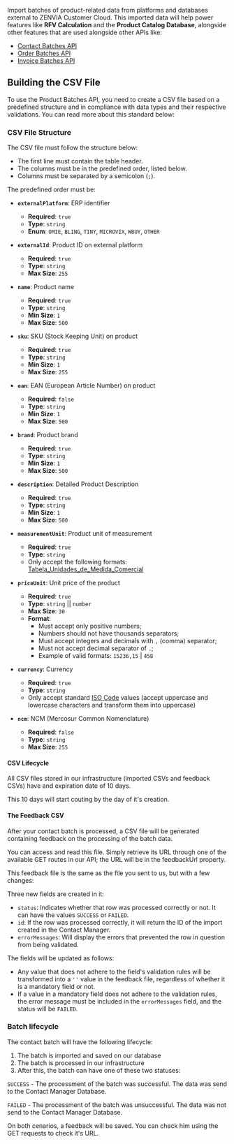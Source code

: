 Import batches of product-related data from platforms and databases external to ZENVIA Customer Cloud. This imported data will help power features like **RFV Calculation** and the **Product Catalog Database**, alongside other features that are used alongside other APIs like:

- [Contact Batches API](#tag/Contact-Batches)
- [Order Batches API](#tag/Order-Batches)
- [Invoice Batches API](#tag/Invoice-Batches)

## Building the CSV File

To use the Product Batches API, you need to create a CSV file based on a predefined structure and in compliance with data types and their respective validations. You can read more about this standard below:

### CSV File Structure

The CSV file must follow the structure below:

- The first line must contain the table header.
- The columns must be in the predefined order, listed below.
- Columns must be separated by a semicolon (`;`).

The predefined order must be:

- **`externalPlatform`**: ERP identifier
  - **Required**: `true`
  - **Type**: `string`
  - **Enum**: `OMIE`, `BLING`, `TINY`, `MICROVIX`, `WBUY`, `OTHER`

- **`externalId`**: Product ID on external platform
  - **Required**: `true`
  - **Type**: `string`
  - **Max Size**: `255`

- **`name`**: Product name
  - **Required**: `true`
  - **Type**: `string`
  - **Min Size**: `1`
  - **Max Size**: `500`

- **`sku`**: SKU (Stock Keeping Unit) on product
  - **Required**: `true`
  - **Type**: `string`
  - **Min Size**: `1`
  - **Max Size**: `255`

- **`ean`**: EAN (European Article Number) on product
  - **Required**: `false`
  - **Type**: `string`
  - **Min Size**: `1`
  - **Max Size**: `500`

- **`brand`**: Product brand
  - **Required**: `true`
  - **Type**: `string`
  - **Min Size**: `1`
  - **Max Size**: `500`

- **`description`**: Detailed Product Description
  - **Required**: `true`
  - **Type**: `string`
  - **Min Size**: `1`
  - **Max Size**: `500`

- **`measurementUnit`**: Product unit of measurement
  - **Required**: `true`
  - **Type**: `string`
  - Only accept the following formats: [Tabela_Unidades_de_Medida_Comercial](https://docs.google.com/spreadsheets/d/1L7GsmNp9Ft-DdGL9X3KcU7YcqZHvnWvDT6WU3f-xY4k/edit?gid=1500856119#gid=1500856119)

- **`priceUnit`**: Unit price of the product
  - **Required**: `true`
  - **Type**: `string` || `number`
  - **Max Size**: `30`
  - **Format**:
    - Must accept only positive numbers;
    - Numbers should not have thousands separators;
    - Must accept integers and decimals with `,` (comma) separator;
    - Must not accept decimal separator of `.`;
    - Example of valid formats: `15236,15` | `458`

- **`currency`**: Currency
  - **Required**: `true`
  - **Type**: `string`
  - Only accept standard [ISO Code](https://www.iban.com/currency-codes) values (accept uppercase and lowercase characters and transform them into uppercase)

- **`ncm`**: NCM (Mercosur Common Nomenclature)
  - **Required**: `false`
  - **Type**: `string`
  - **Max Size**: `255`

#### CSV Lifecycle

All CSV files stored in our infrastructure (imported CSVs and feedback CSVs) have and expiration date of 10 days.

This 10 days will start couting by the day of it's creation.

#### The Feedback CSV

After your contact batch is processed, a CSV file will be generated containing feedback on the processing of the batch data.

You can access and read this file. Simply retrieve its URL through one of the available GET routes in our API; the URL will be in the feedbackUrl property.

This feedback file is the same as the file you sent to us, but with a few changes:

Three new fields are created in it:

- `status`: Indicates whether that row was processed correctly or not. It can have the values `SUCCESS` or `FAILED`.
- `id`: If the row was processed correctly, it will return the ID of the import created in the Contact Manager.
- `errorMessages`: Will display the errors that prevented the row in question from being validated.

The fields will be updated as follows:

- Any value that does not adhere to the field's validation rules will be transformed into a `''` value in the feedback file, regardless of whether it is a mandatory field or not.
- If a value in a mandatory field does not adhere to the validation rules, the error message must be included in the `errorMessages` field, and the status will be `FAILED`.

### Batch lifecycle

The contact batch will have the following lifecycle:

1. The batch is imported and saved on our database
2. The batch is processed in our infrastructure
3. After this, the batch can have one of these two statuses:

`SUCCESS` - The processment of the batch was successful. The data was send to the Contact Manager Database.

`FAILED` - The processment of the batch was unsuccessful. The data was not send to the Contact Manager Database.

On both cenarios, a feedback will be saved. You can check him using the GET requests to check it's URL.
